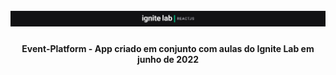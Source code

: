 <h1 align="center">
    <img alt="EventPlatform" title="Event Platform" src="./src/assets/banner.png" />
</h1>


<h4 align="center"> 
	Event-Platform - App criado em conjunto com aulas do Ignite Lab em junho de 2022
</h4>
